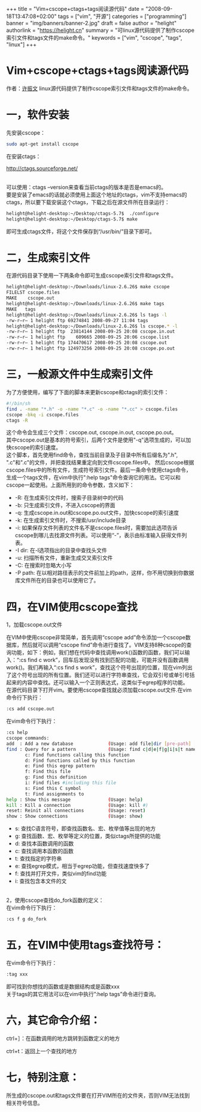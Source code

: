 +++
title = "Vim+cscope+ctags+tags阅读源代码"
date = "2008-09-18T13:47:08+02:00"
tags = ["vim", "开源"]
categories = ["programming"]
banner = "img/banners/banner-2.jpg"
draft = false
author = "helight"
authorlink = "https://helight.cn"
summary = "可linux源代码提供了制作cscope索引文件和tags文件的make命令。"
keywords = ["vim", "cscope", "tags", "linux"]
+++

# Vim+cscope+ctags+tags阅读源代码
作者：<a href="mailto:zhwenxu@gmail.com">许振文</a>
linux源代码提供了制作cscope索引文件和tags文件的make命令。<br>
# 一，软件安装
先安装cscope：
``` sh
sudo apt-get install cscope
```
在安装ctags：<br>

http://ctags.sourceforge.net/<br><br>

可以使用：ctags –version来查看当前ctags的版本是否是emacs的。<br>
要是安装了emacs的话就必须使用上面这个地址的ctags，vim不支持emacs的ctags，所以要下载安装这个ctags，下载之后在源文件所在目录运行：
``` sh
helight@helight-desktop:~/Desktop/ctags-5.7$  ./configure
helight@helight-desktop:~/Desktop/ctags-5.7$ make
```
即可生成ctags文件，将这个文件保存到“/usr/bin/”目录下即可。

# 二，生成索引文件

在源代码目录下使用一下两条命令即可生成cscope索引文件和tags文件。
``` sh
helight@helight-desktop:~/Downloads/linux-2.6.26$ make cscope
FILELST cscope.files
MAKE    cscope.out
helight@helight-desktop:~/Downloads/linux-2.6.26$ make tags
MAKE   tags
helight@helight-desktop:~/Downloads/linux-2.6.26$ ls tags -l
-rw-r–r– 1 helight ftp 69274841 2008-09-27 11:04 tags
helight@helight-desktop:~/Downloads/linux-2.6.26$ ls cscope.* -l
-rw-r–r– 1 helight ftp  23814144 2008-09-25 20:08 cscope.in.out
-rw-r–r– 1 helight ftp    609665 2008-09-25 20:06 cscope.list
-rw-r–r– 1 helight ftp 174470617 2008-09-25 20:08 cscope.out
-rw-r–r— 1 helight ftp 124973256 2008-09-25 20:08 cscope.po.out
```

# 三，一般源文件中生成索引文件
为了方便使用，编写了下面的脚本来更新cscope和ctags的索引文件：
``` sh
#!/bin/sh
find . -name "*.h" -o -name "*.c" -o -name "*.cc" > cscope.files
cscope -bkq -i cscope.files
ctags -R
```
这个命令会生成三个文件：cscope.out, cscope.in.out, cscope.po.out。<br>
其中cscope.out是基本的符号索引，后两个文件是使用"-q"选项生成的，可以加快cscope的索引速度。<br>
这个脚本，首先使用find命令，查找当前目录及子目录中所有后缀名为".h", ".c"和".c"的文件，并把查找结果重定向到文件cscope.files中。
然后cscope根据cscope.files中的所有文件，生成符号索引文件。最后一条命令使用ctags命令，生成一个tags文件，在vim中执行":help tags"命令查询它的用法。它可以和cscope一起使用。上面所用到的命令参数，含义如下：

* -R: 在生成索引文件时，搜索子目录树中的代码<br>
* -b: 只生成索引文件，不进入cscope的界面<br>
* -q: 生成cscope.in.out和cscope.po.out文件，加快cscope的索引速度<br>
* -k: 在生成索引文件时，不搜索/usr/include目录<br>
* -i: 如果保存文件列表的文件名不是cscope.files时，需要加此选项告诉cscope到哪儿去找源文件列表。可以使用“-”，表示由标准输入获得文件列表。<br>
* -I dir: 在-I选项指出的目录中查找头文件<br>
* -u: 扫描所有文件，重新生成交叉索引文件<br>
* -C: 在搜索时忽略大小写<br>
* -P path: 在以相对路径表示的文件前加上的path，这样，你不用切换到你数据库文件所在的目录也可以使用它了。<br>

# 四，在VIM使用cscope查找
1，加载cscope.out文件

在VIM中使用cscope非常简单，首先调用“cscope add”命令添加一个cscope数据库，然后就可以调用“cscope find”命令进行查找了。VIM支持8种cscope的查询功能，如下：例如，我们想在代码中查找调用work()函数的函数，我们可以输入：“:cs find c work”，回车后发现没有找到匹配的功能，可能并没有函数调用work()。我们再输入“:cs find s work”，查找这个符号出现的位置，现在vim列出了这个符号出现的所有位置。我们还可以进行字符串查找，它会双引号或单引号括起来的内容中查找。还可以输入一个正则表达式，这类似于egrep程序的功能。<br>
在源代码目录下打开vim。要使用cscope查找就必须加载cscope.out文件.在vim命令行下执行：<br>
``` sh
:cs add cscope.out
```
在vim命令行下执行：
``` sh
:cs help
cscope commands:
add  : Add a new database             (Usage: add file|dir [pre-path] [flags])
find : Query for a pattern            (Usage: find c|d|e|f|g|i|s|t name)
       c: Find functions calling this function
       d: Find functions called by this function
       e: Find this egrep pattern
       f: Find this file
       g: Find this definition
       i: Find files #including this file
       s: Find this C symbol
       t: Find assignments to
help : Show this message              (Usage: help)
kill : Kill a connection              (Usage: kill #)
reset: Reinit all connections         (Usage: reset)
show : Show connections               (Usage: show)
```
* s: 查找C语言符号，即查找函数名、宏、枚举值等出现的地方<br>
* g: 查找函数、宏、枚举等定义的位置，类似ctags所提供的功能<br>
* d: 查找本函数调用的函数<br>
* c: 查找调用本函数的函数<br>
* t: 查找指定的字符串<br>
* e: 查找egrep模式，相当于egrep功能，但查找速度快多了<br>
* f: 查找并打开文件，类似vim的find功能<br>
* i: 查找包含本文件的文<br><br>

2，使用cscope查找do_fork函数的定义：<br>
在vim命令行下执行：
``` sh
:cs f g do_fork
```

# 五，在VIM中使用tags查找符号：
在vim命令行下执行：
``` sh
:tag xxx
```
即可找到你想找的函数或是数据结构或是函数xxx<br>
关于tags的其它用法可以在vim中执行”:help tags”命令进行查询。

# 六，其它命令介绍：

ctrl+］：在函数调用的地方跳转到函数定义的地方

ctrl+t：返回上一个查找的地方

# 七，特别注意：
所生成的cscope.out和tags文件要在打开VIM所在的文件夹，否则VIM无法找到相关符号信息。<br>



